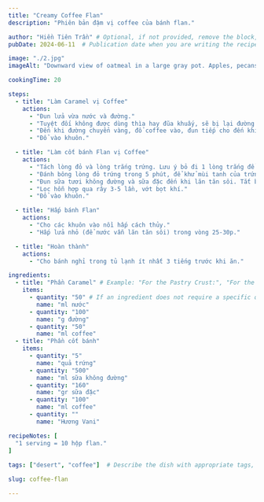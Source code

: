 ```yaml
---
title: "Creamy Coffee Flan"
description: "Phiên bản đậm vị coffee của bánh flan."

author: "Hiền Tiên Trần" # Optional, if not provided, remove the block, will be set to default "anonymous".
pubDate: 2024-06-11  # Publication date when you are writing the recipe.

image: "./2.jpg"
imageAlt: "Downward view of oatmeal in a large gray pot. Apples, pecans, cherries, and oats are visible. Oats are clumped and dense."

cookingTime: 20

steps:
  - title: "Làm Caramel vị Coffee"
    actions:
      - "Đun lửa vừa nước và đường."
      - "Tuyệt đối không được dùng thìa hay đũa khuấy, sẽ bị lại đường. Chỉ lắc chảo thôi"
      - "Đến khi đường chuyển vàng, đổ coffee vào, đun tiếp cho đến khi vàng cam."
      - "Đổ vào khuôn."

  - title: "Làm cốt bánh Flan vị Coffee"
    actions:
      - "Tách lòng đỏ và lòng trắng trứng. Lưu ý bỏ đi 1 lòng trắng để bánh thêm ngậy."
      - "Đánh bông lòng đỏ trứng trong 5 phút, để khử mùi tanh của trứng. Rồi trộn lại với lòng trắng"
      - "Đun sữa tươi không đường và sữa đặc đến khi lăn tăn sôi. Tắt bếp, cho vani và coffee vào, đổ từ từ hỗn hợp sữa vào trứng."
      - "Lọc hỗn hợp qua rây 3-5 lần, vớt bọt khí."
      - "Đổ vào khuôn."

  - title: "Hấp bánh Flan"
    actions:
      - "Cho các khuôn vào nồi hấp cách thủy."
      - "Hấp lửa nhỏ (để nước vẫn lăn tăn sôi) trong vòng 25-30p."

  - title: "Hoàn thành"
    actions:
      - "Cho bánh nghỉ trong tủ lạnh ít nhất 3 tiếng trước khi ăn."

ingredients:
  - title: "Phần Caramel" # Example: "For the Pastry Crust:", "For the Lemon Filling:" (Optional, can be left blank if there's no separate list title)
    items:
      - quantity: "50" # If an ingredient does not require a specific quantity, such as "Salt and pepper to taste", leave the quantity blank.
        name: "ml nước"
      - quantity: "100"
        name: "g đường"
      - quantity: "50"
        name: "ml coffee"
  - title: "Phần cốt bánh"
    items:
      - quantity: "5"
        name: "quả trứng"
      - quantity: "500"
        name: "ml sữa không đường"
      - quantity: "160"
        name: "gr sữa đặc"
      - quantity: "100"
        name: "ml coffee"
      - quantity: ""
        name: "Hương Vani"

recipeNotes: [
  "1 serving = 10 hộp flan."
]
      
tags: ["desert", "coffee"]  # Describe the dish with appropriate tags, max 3 tags

slug: coffee-flan

---
```

